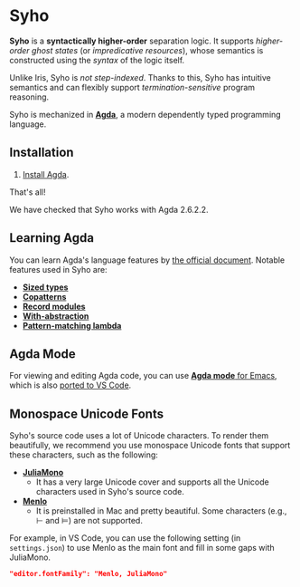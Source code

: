# Syho

**Syho** is a **syntactically higher-order** separation logic.
It supports *higher-order ghost states* (or *impredicative resources*),
whose semantics is constructed using the *syntax* of the logic itself.

Unlike Iris, Syho is *not step-indexed*.
Thanks to this, Syho has intuitive semantics and can flexibly support
*termination-sensitive* program reasoning.

Syho is mechanized in [**Agda**](https://agda.readthedocs.io/en/latest/),
a modern dependently typed programming language.

## Installation

1. [Install Agda](https://agda.readthedocs.io/en/latest/getting-started/installation.html).

That's all!

We have checked that Syho works with Agda 2.6.2.2.

## Learning Agda

You can learn Agda's language features
by [the official document](https://agda.readthedocs.io/en/latest/language/index.html).
Notable features used in Syho are:
- [**Sized types**](https://agda.readthedocs.io/en/latest/language/sized-types.html)
- [**Copatterns**](https://agda.readthedocs.io/en/latest/language/copatterns.html)
- [**Record modules**](https://agda.readthedocs.io/en/latest/language/record-types.html#record-modules)
- [**With-abstraction**](https://agda.readthedocs.io/en/latest/language/with-abstraction.html)
- [**Pattern-matching lambda**](https://agda.readthedocs.io/en/latest/language/lambda-abstraction.html#pattern-matching-lambda)

## Agda Mode

For viewing and editing Agda code, you can use
[**Agda mode** for Emacs](https://agda.readthedocs.io/en/latest/tools/emacs-mode.html),
which is also [ported to VS Code](https://marketplace.visualstudio.com/items?itemName=banacorn.agda-mode).

## Monospace Unicode Fonts

Syho's source code uses a lot of Unicode characters.
To render them beautifully, we recommend you use monospace Unicode fonts that
support these characters, such as the following:
- [**JuliaMono**](https://juliamono.netlify.app/)
    + It has a very large Unicode cover and supports all the Unicode characters
        used in Syho's source code.
- [**Menlo**](https://en.wikipedia.org/wiki/Menlo_(typeface))
    + It is preinstalled in Mac and pretty beautiful. Some characters (e.g., ⊢
        and ⊨) are not supported.

For example, in VS Code, you can use the following setting (in `settings.json`)
to use Menlo as the main font and fill in some gaps with JuliaMono.
```json
"editor.fontFamily": "Menlo, JuliaMono"
```
